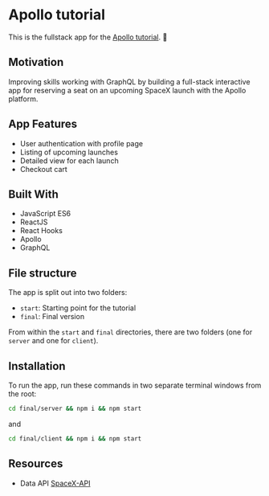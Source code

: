 # Apollo tutorial

This is the fullstack app for the [Apollo tutorial](http://apollographql.com/docs/tutorial/introduction.html). 🚀

## Motivation

Improving skills working with GraphQL by building a full-stack interactive app for reserving a seat on an upcoming SpaceX launch with the Apollo platform. 

## App Features
- User authentication with profile page
- Listing of upcoming launches
- Detailed view for each launch
- Checkout cart

## Built With
- JavaScript ES6
- ReactJS
- React Hooks
- Apollo
- GraphQL

## File structure

The app is split out into two folders:
- `start`: Starting point for the tutorial
- `final`: Final version

From within the `start` and `final` directories, there are two folders (one for `server` and one for `client`).

## Installation

To run the app, run these commands in two separate terminal windows from the root:

```bash
cd final/server && npm i && npm start
```

and

```bash
cd final/client && npm i && npm start
```

## Resources
- Data API [SpaceX-API](https://github.com/r-spacex/SpaceX-API)